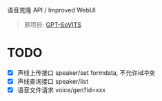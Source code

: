 语音克隆 API / Improved WebUI

> 原项目: [GPT-SoVITS](https://github.com/RVC-Boss/GPT-SoVITS)

# TODO
- [x] 声线上传接口 speaker/set formdata, 不允许id冲突
- [x] 声线查询接口 speaker/list
- [x] 语音文件请求 voice/gen?id=xxx